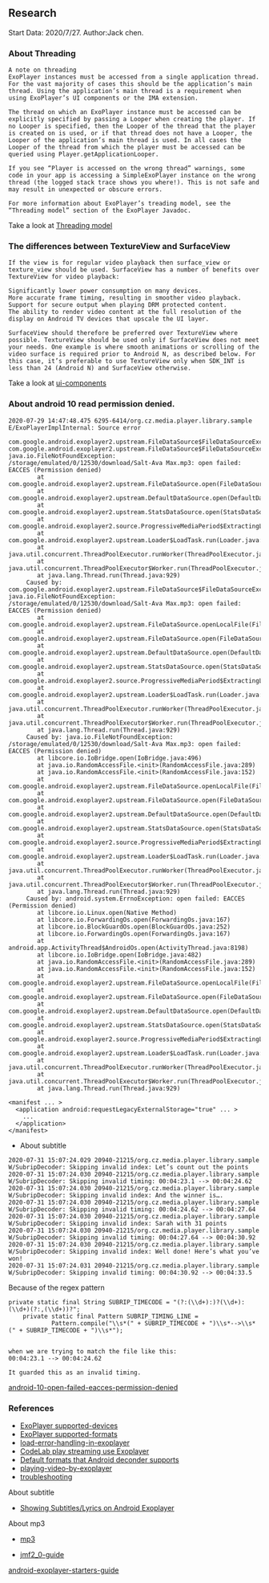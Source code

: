 ## Research

Start Data: 2020/7/27.
Author:Jack chen.

### About Threading

```
A note on threading
ExoPlayer instances must be accessed from a single application thread. For the vast majority of cases this should be the application’s main thread. Using the application’s main thread is a requirement when using ExoPlayer’s UI components or the IMA extension.

The thread on which an ExoPlayer instance must be accessed can be explicitly specified by passing a Looper when creating the player. If no Looper is specified, then the Looper of the thread that the player is created on is used, or if that thread does not have a Looper, the Looper of the application’s main thread is used. In all cases the Looper of the thread from which the player must be accessed can be queried using Player.getApplicationLooper.

If you see “Player is accessed on the wrong thread” warnings, some code in your app is accessing a SimpleExoPlayer instance on the wrong thread (the logged stack trace shows you where!). This is not safe and may result in unexpected or obscure errors.

For more information about ExoPlayer’s treading model, see the “Threading model” section of the ExoPlayer Javadoc.
```

Take a look at [Threading model](https://exoplayer.dev/doc/reference/com/google/android/exoplayer2/ExoPlayer.html#Threading%20model)


### The differences between TextureView and SurfaceView

```
If the view is for regular video playback then surface_view or texture_view should be used. SurfaceView has a number of benefits over TextureView for video playback:

Significantly lower power consumption on many devices.
More accurate frame timing, resulting in smoother video playback.
Support for secure output when playing DRM protected content.
The ability to render video content at the full resolution of the display on Android TV devices that upscale the UI layer.

SurfaceView should therefore be preferred over TextureView where possible. TextureView should be used only if SurfaceView does not meet your needs. One example is where smooth animations or scrolling of the video surface is required prior to Android N, as described below. For this case, it’s preferable to use TextureView only when SDK_INT is less than 24 (Android N) and SurfaceView otherwise.
```

Take a look at [ui-components](https://exoplayer.dev/ui-components.html#Choosing%20a%20surface%20type)


### About android 10 read permission denied.

```
2020-07-29 14:47:48.475 6295-6414/org.cz.media.player.library.sample E/ExoPlayerImplInternal: Source error
      com.google.android.exoplayer2.upstream.FileDataSource$FileDataSourceException: com.google.android.exoplayer2.upstream.FileDataSource$FileDataSourceException: java.io.FileNotFoundException: /storage/emulated/0/12530/download/Salt-Ava Max.mp3: open failed: EACCES (Permission denied)
        at com.google.android.exoplayer2.upstream.FileDataSource.open(FileDataSource.java:97)
        at com.google.android.exoplayer2.upstream.DefaultDataSource.open(DefaultDataSource.java:177)
        at com.google.android.exoplayer2.upstream.StatsDataSource.open(StatsDataSource.java:83)
        at com.google.android.exoplayer2.source.ProgressiveMediaPeriod$ExtractingLoadable.load(ProgressiveMediaPeriod.java:962)
        at com.google.android.exoplayer2.upstream.Loader$LoadTask.run(Loader.java:415)
        at java.util.concurrent.ThreadPoolExecutor.runWorker(ThreadPoolExecutor.java:1167)
        at java.util.concurrent.ThreadPoolExecutor$Worker.run(ThreadPoolExecutor.java:641)
        at java.lang.Thread.run(Thread.java:929)
     Caused by: com.google.android.exoplayer2.upstream.FileDataSource$FileDataSourceException: java.io.FileNotFoundException: /storage/emulated/0/12530/download/Salt-Ava Max.mp3: open failed: EACCES (Permission denied)
        at com.google.android.exoplayer2.upstream.FileDataSource.openLocalFile(FileDataSource.java:119)
        at com.google.android.exoplayer2.upstream.FileDataSource.open(FileDataSource.java:88)
        at com.google.android.exoplayer2.upstream.DefaultDataSource.open(DefaultDataSource.java:177) 
        at com.google.android.exoplayer2.upstream.StatsDataSource.open(StatsDataSource.java:83) 
        at com.google.android.exoplayer2.source.ProgressiveMediaPeriod$ExtractingLoadable.load(ProgressiveMediaPeriod.java:962) 
        at com.google.android.exoplayer2.upstream.Loader$LoadTask.run(Loader.java:415) 
        at java.util.concurrent.ThreadPoolExecutor.runWorker(ThreadPoolExecutor.java:1167) 
        at java.util.concurrent.ThreadPoolExecutor$Worker.run(ThreadPoolExecutor.java:641) 
        at java.lang.Thread.run(Thread.java:929) 
     Caused by: java.io.FileNotFoundException: /storage/emulated/0/12530/download/Salt-Ava Max.mp3: open failed: EACCES (Permission denied)
        at libcore.io.IoBridge.open(IoBridge.java:496)
        at java.io.RandomAccessFile.<init>(RandomAccessFile.java:289)
        at java.io.RandomAccessFile.<init>(RandomAccessFile.java:152)
        at com.google.android.exoplayer2.upstream.FileDataSource.openLocalFile(FileDataSource.java:108)
        at com.google.android.exoplayer2.upstream.FileDataSource.open(FileDataSource.java:88) 
        at com.google.android.exoplayer2.upstream.DefaultDataSource.open(DefaultDataSource.java:177) 
        at com.google.android.exoplayer2.upstream.StatsDataSource.open(StatsDataSource.java:83) 
        at com.google.android.exoplayer2.source.ProgressiveMediaPeriod$ExtractingLoadable.load(ProgressiveMediaPeriod.java:962) 
        at com.google.android.exoplayer2.upstream.Loader$LoadTask.run(Loader.java:415) 
        at java.util.concurrent.ThreadPoolExecutor.runWorker(ThreadPoolExecutor.java:1167) 
        at java.util.concurrent.ThreadPoolExecutor$Worker.run(ThreadPoolExecutor.java:641) 
        at java.lang.Thread.run(Thread.java:929) 
     Caused by: android.system.ErrnoException: open failed: EACCES (Permission denied)
        at libcore.io.Linux.open(Native Method)
        at libcore.io.ForwardingOs.open(ForwardingOs.java:167)
        at libcore.io.BlockGuardOs.open(BlockGuardOs.java:252)
        at libcore.io.ForwardingOs.open(ForwardingOs.java:167)
        at android.app.ActivityThread$AndroidOs.open(ActivityThread.java:8198)
        at libcore.io.IoBridge.open(IoBridge.java:482)
        at java.io.RandomAccessFile.<init>(RandomAccessFile.java:289) 
        at java.io.RandomAccessFile.<init>(RandomAccessFile.java:152) 
        at com.google.android.exoplayer2.upstream.FileDataSource.openLocalFile(FileDataSource.java:108) 
        at com.google.android.exoplayer2.upstream.FileDataSource.open(FileDataSource.java:88) 
        at com.google.android.exoplayer2.upstream.DefaultDataSource.open(DefaultDataSource.java:177) 
        at com.google.android.exoplayer2.upstream.StatsDataSource.open(StatsDataSource.java:83) 
        at com.google.android.exoplayer2.source.ProgressiveMediaPeriod$ExtractingLoadable.load(ProgressiveMediaPeriod.java:962) 
        at com.google.android.exoplayer2.upstream.Loader$LoadTask.run(Loader.java:415) 
        at java.util.concurrent.ThreadPoolExecutor.runWorker(ThreadPoolExecutor.java:1167) 
        at java.util.concurrent.ThreadPoolExecutor$Worker.run(ThreadPoolExecutor.java:641) 
        at java.lang.Thread.run(Thread.java:929) 
```

```
<manifest ... >
  <application android:requestLegacyExternalStorage="true" ... >
    ...
  </application>
</manifest>
```

* About subtitle

```
2020-07-31 15:07:24.029 20940-21215/org.cz.media.player.library.sample W/SubripDecoder: Skipping invalid index: Let’s count out the points
2020-07-31 15:07:24.030 20940-21215/org.cz.media.player.library.sample W/SubripDecoder: Skipping invalid timing: 00:04:23.1 --> 00:04:24.62
2020-07-31 15:07:24.030 20940-21215/org.cz.media.player.library.sample W/SubripDecoder: Skipping invalid index: And the winner is….
2020-07-31 15:07:24.030 20940-21215/org.cz.media.player.library.sample W/SubripDecoder: Skipping invalid timing: 00:04:24.62 --> 00:04:27.64
2020-07-31 15:07:24.030 20940-21215/org.cz.media.player.library.sample W/SubripDecoder: Skipping invalid index: Sarah with 31 points
2020-07-31 15:07:24.030 20940-21215/org.cz.media.player.library.sample W/SubripDecoder: Skipping invalid timing: 00:04:27.64 --> 00:04:30.92
2020-07-31 15:07:24.030 20940-21215/org.cz.media.player.library.sample W/SubripDecoder: Skipping invalid index: Well done! Here’s what you’ve won!
2020-07-31 15:07:24.031 20940-21215/org.cz.media.player.library.sample W/SubripDecoder: Skipping invalid timing: 00:04:30.92 --> 00:04:33.5

```


Because of the regex pattern

```
private static final String SUBRIP_TIMECODE = "(?:(\\d+):)?(\\d+):(\\d+)(?:,(\\d+))?";
    private static final Pattern SUBRIP_TIMING_LINE =
            Pattern.compile("\\s*(" + SUBRIP_TIMECODE + ")\\s*-->\\s*(" + SUBRIP_TIMECODE + ")\\s*");


when we are trying to match the file like this:
00:04:23.1 --> 00:04:24.62

It guarded this as an invalid timing.
```
[android-10-open-failed-eacces-permission-denied](https://medium.com/@sriramaripirala/android-10-open-failed-eacces-permission-denied-da8b630a89df)

### References

* [ExoPlayer supported-devices](https://exoplayer.dev/supported-devices.html)
* [ExoPlayer supported-formats](https://exoplayer.dev/supported-formats.html)
* [load-error-handling-in-exoplayer](https://medium.com/google-exoplayer/load-error-handling-in-exoplayer-488ab6908137)
* [CodeLab play streaming use Exoplayer](https://codelabs.developers.google.com/codelabs/exoplayer-intro/#0)
* [Default formats that Android deconder supports](https://developer.android.com/guide/topics/media/media-formats#core)
* [playing-video-by-exoplayer](https://medium.com/fungjai/playing-video-by-exoplayer-b97903be0b33)
* [troubleshooting](https://exoplayer.dev/troubleshooting.html)

About subtitle
* [Showing Subtitles/Lyrics on Android Exoplayer](https://medium.com/@codenextgen/showing-subtitles-lyrics-on-android-exoplayer-98a88a7b53b2)

About mp3
* [mp3](http://mpgedit.org/mpgedit/mp3.pdf)

* [jmf2_0-guide](http://wwwinfo.deis.unical.it/fortino/teaching/gdmi0708/materiale/jmf2_0-guide.pdf)



[android-exoplayer-starters-guide](https://android.jlelse.eu/android-exoplayer-starters-guide-6350433f256c)